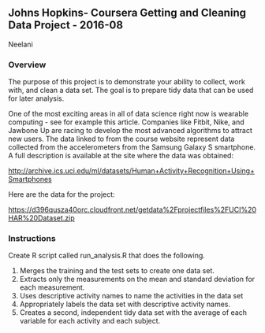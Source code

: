 ## Johns Hopkins- Coursera Getting and Cleaning Data Project - 2016-08

Neelani

### Overview
The purpose of this project is to demonstrate your ability to collect, work with, and clean a data set. The goal is to prepare tidy data 
that can be used for later analysis.

One of the most exciting areas in all of data science right now is wearable computing - see for example this article. 
Companies like Fitbit, Nike, and Jawbone Up are racing to develop the most advanced algorithms to attract new users. The data linked to 
from the course website represent data collected from the accelerometers from the Samsung Galaxy S smartphone. A full description is 
available at the site where the data was obtained:
    
  http://archive.ics.uci.edu/ml/datasets/Human+Activity+Recognition+Using+Smartphones 

Here are the data for the project:
    
  https://d396qusza40orc.cloudfront.net/getdata%2Fprojectfiles%2FUCI%20HAR%20Dataset.zip 


### Instructions
Create R script called run_analysis.R that does the following. 
1. Merges the training and the test sets to create one data set.
2. Extracts only the measurements on the mean and standard deviation for each measurement. 
3. Uses descriptive activity names to name the activities in the data set
4. Appropriately labels the data set with descriptive activity names. 
5. Creates a second, independent tidy data set with the average of each variable for each activity and each subject. 



